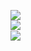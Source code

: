 <a href="https://atcoder.jp/users/chem" target="_blank" title="chem"><img src="https://img.shields.io/endpoint?url=https%3A%2F%2Fatcoder-badges.now.sh%2Fapi%2Fatcoder%2Fjson%2Fchem" /></a>
<br />
<a href="https://github.com/anuraghazra/github-readme-stats">
  <img align="left" src="https://github-readme-stats.vercel.app/api?username=TakumaIkeda&count_private=true&show_icons=true&include_all_commits=true" />
</a>
<br />
<a href="https://github.com/anuraghazra/github-readme-stats">
  <img align="left" src="https://github-readme-stats.vercel.app/api/top-langs/?username=TakumaIkeda&langs_count=5&include_all_commits=true" />
</a>

